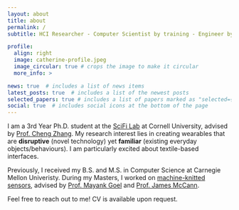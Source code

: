 ```yaml
---
layout: about
title: about
permalink: /
subtitle: HCI Researcher - Computer Scientist by training - Engineer by failing

profile:
  align: right
  image: catherine-profile.jpeg
  image_circular: true # crops the image to make it circular
  more_info: >

news: true  # includes a list of news items
latest_posts: true  # includes a list of the newest posts
selected_papers: true # includes a list of papers marked as "selected={true}"
social: true  # includes social icons at the bottom of the page
---
```


I am a 3rd Year Ph.D. student at the [SciFi Lab](https://www.scifilab.org/) at Cornell University, advised by [Prof. Cheng Zhang](http://www.czhang.org/).
My research interest lies in creating wearables that are **disruptive** (novel technology) yet **familiar** (existing everyday objects/behaviours). I am particularly excited about textile-based interfaces.

Previously, I received my B.S. and M.S. in Computer Science at Carnegie Mellon Univeristy. During my Masters, I worked on [machine-knitted sensors](http://reports-archive.adm.cs.cmu.edu/anon/anon/usr0/ftp/usr/ftp/2022/abstracts/22-128.html), advised by [Prof. Mayank Goel](http://www.mayankgoel.com/) and [Prof. James McCann](https://www.cs.cmu.edu/~jmccann/).

Feel free to reach out to me! CV is available upon request.
